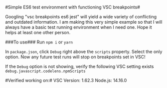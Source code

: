 #Simple ES6 test environment with functioning VSC breakpoints#


Googling "vsc breakpoints es6 jest" will yield a wide variety of conflicting and outdated information. I am making this very simple example so that I will always have a basic test running environment when I need one. Hope it helps at least one other person.

###To use###
Run `npm i` or `yarn`

In `package.json`, click `Debug` right above the `scripts` property. Select the only option. Now any future test runs will stop on breakpoints set in VSC!

If the `Debug` option is not showing, verify the following VSC setting exists `debug.javascript.codelens.npmScripts`

#Verified working on:#
VSC Version: 1.62.3
Node.js: 14.16.0
